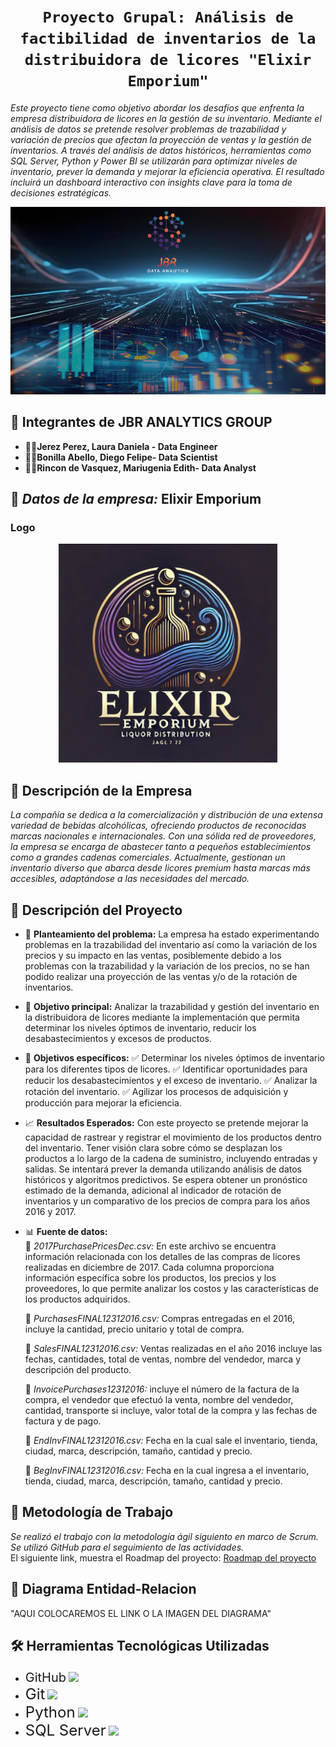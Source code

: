 # <h1 align=center>**`Proyecto Grupal: Análisis de factibilidad de inventarios de la distribuidora de licores "Elixir Emporium"`**</h1>

_Este proyecto tiene como objetivo abordar los desafíos que enfrenta la empresa distribuidora de licores en la gestión de su inventario. Mediante el análisis de datos se pretende resolver problemas de trazabilidad y variación de precios que afectan la proyección de ventas y la gestión de inventarios._
_A través del análisis de datos históricos, herramientas como SQL Server, Python y Power BI se utilizarán para optimizar niveles de inventario, prever la demanda y mejorar la eficiencia operativa. El resultado incluirá un dashboard interactivo con insights clave para la toma de decisiones estratégicas._

<p align="center">
<img src="fondo4.png"  height=300>
</p>

## 🤝 Integrantes de JBR ANALYTICS GROUP

* 👩‍💼**Jerez Perez, Laura Daniela - Data Engineer**
* 👨‍💼**Bonilla Abello, Diego Felipe- Data Scientist**
* 👩‍💼**Rincon de Vasquez, Mariugenia Edith- Data Analyst**

##  🏢 *Datos de la empresa:* **Elixir Emporium**

### Logo

<p align="center">
  <img src="LogoLicores.png" alt="Logo" width="350" height="350">
</p>

## 🏢 Descripción de la Empresa
_La compañía se dedica a la comercialización y distribución de una extensa variedad de bebidas alcohólicas, ofreciendo productos de reconocidas marcas nacionales e internacionales. Con una sólida red de proveedores, la empresa se encarga de abastecer tanto a pequeños establecimientos como a grandes cadenas comerciales. Actualmente, gestionan un inventario diverso que abarca desde licores premium hasta marcas más accesibles, adaptándose a las necesidades del mercado._


## 📝 Descripción del Proyecto

* 🚀 **Planteamiento del problema:**
La empresa ha estado experimentando problemas en la trazabilidad del inventario así como la variación de los precios y su impacto en las ventas, posiblemente debido a los problemas con la trazabilidad y la variación de los precios, no se han podido realizar una proyección de las ventas y/o de la rotación de inventarios.


* 🎯 **Objetivo principal:**
Analizar la trazabilidad y gestión del inventario en la distribuidora de licores mediante la implementación que permita determinar los niveles óptimos de inventario, reducir los desabastecimientos y excesos de productos.

* 🥅 **Objetivos específicos:**
✅ Determinar los niveles óptimos de inventario para los diferentes tipos de licores.
✅ Identificar oportunidades para reducir los desabastecimientos y el exceso de inventario.
✅ Analizar la rotación del inventario.
✅ Agilizar los procesos de adquisición y producción para mejorar la eficiencia.


* 📈 **Resultados Esperados:**
Con este proyecto se pretende mejorar la capacidad de rastrear y registrar el movimiento de los productos dentro del inventario. Tener visión clara sobre cómo se desplazan los productos a lo largo de la cadena de suministro, incluyendo entradas y salidas. Se intentará prever la demanda utilizando análisis de datos históricos y algoritmos predictivos.
Se espera obtener un pronóstico estimado de la demanda, adicional al indicador de rotación de inventarios y un comparativo de los precios de compra para los años 2016 y 2017.

* 📊 **Fuente de datos:** <br>
 📂 _2017PurchasePricesDec.csv:_ En este archivo se encuentra información relacionada con los detalles de las compras de licores realizadas en diciembre de 2017. Cada columna proporciona información específica sobre los productos, los precios y los proveedores, lo que permite analizar los costos y las características de los productos adquiridos.<br>

  📂 _PurchasesFINAL12312016.csv:_ Compras entregadas en el 2016, incluye la cantidad, precio unitario y total de compra. <br>

  📂 _SalesFINAL12312016.csv:_ Ventas realizadas en el año 2016 incluye las fechas, cantidades, total de ventas, nombre del vendedor, marca y descripción del producto.<br>

  📂 _InvoicePurchases12312016:_ incluye el número de la factura de la compra, el vendedor que efectuó la venta, nombre del vendedor, cantidad, transporte si incluye, valor total de la compra y las fechas de factura y de pago.<br>

  📂 _EndInvFINAL12312016.csv:_ Fecha en la cual sale el inventario, tienda, ciudad, marca, descripción, tamaño, cantidad y precio.<br>

  📂 _BegInvFINAL12312016.csv:_ Fecha en la cual ingresa a el inventario, tienda, ciudad, marca, descripción, tamaño, cantidad y precio.

## 🔄 Metodología de Trabajo
_Se realizó el trabajo con la metodología ágil siguiento en marco de Scrum. Se utilizó GitHub para el seguimiento de las actividades._ <br>
El siguiente link, muestra el Roadmap del proyecto:
[Roadmap del proyecto](https://github.com/users/F3l1p3B0n1lla/projects/1/views/4)

## 🔲 Diagrama Entidad-Relacion
"AQUI COLOCAREMOS EL LINK O LA IMAGEN DEL DIAGRAMA"

## 🛠️ Herramientas Tecnológicas Utilizadas
* <span style="font-size: 20px;">GitHub</span> <img src="https://github.githubassets.com/images/modules/logos_page/GitHub-Mark.png" width="25" /> <br>
* <span style="font-size: 24px;">Git</span> <img src="https://git-scm.com/images/logos/downloads/Git-Icon-1788C.png" width="25" /><br>
* <span style="font-size: 24px;">Python</span> <img src="https://upload.wikimedia.org/wikipedia/commons/c/c3/Python-logo-notext.svg" width="25" /><br>
* <span style="font-size: 24px;">SQL Server</span> <img src="https://upload.wikimedia.org/wikipedia/de/8/8c/Microsoft_SQL_Server_Logo.svg" width="30" />






